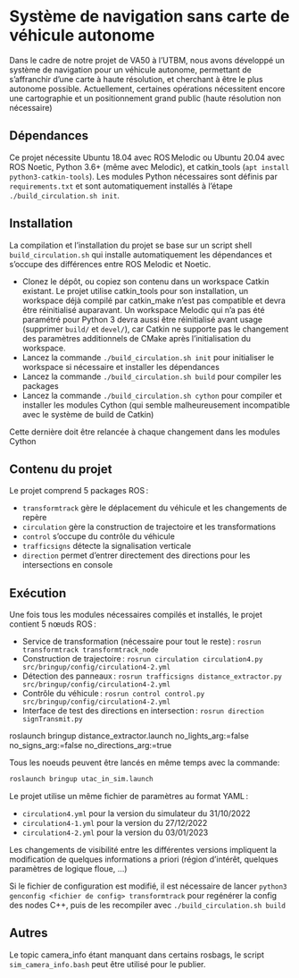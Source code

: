 # Système de navigation sans carte de véhicule autonome

Dans le cadre de notre projet de VA50 à l’UTBM, nous avons développé un système de navigation pour un véhicule autonome, permettant de s’affranchir d’une carte à haute résolution, et cherchant à être le plus autonome possible. Actuellement, certaines opérations nécessitent encore une cartographie et un positionnement grand public (haute résolution non nécessaire)

## Dépendances

Ce projet nécessite Ubuntu 18.04 avec ROS Melodic ou Ubuntu 20.04 avec ROS Noetic, Python 3.6+ (même avec Melodic), et catkin_tools (`apt install python3-catkin-tools`). Les modules Python nécessaires sont définis par `requirements.txt` et sont automatiquement installés à l’étape `./build_circulation.sh init`.

## Installation

La compilation et l’installation du projet se base sur un script shell `build_circulation.sh` qui installe automatiquement les dépendances et s’occupe des différences entre ROS Melodic et Noetic.

- Clonez le dépôt, ou copiez son contenu dans un workspace Catkin existant. Le projet utilise catkin_tools pour son installation, un workspace déjà compilé par catkin_make n’est pas compatible et devra être réinitialisé auparavant. Un workspace Melodic qui n’a pas été paramétré pour Python 3 devra aussi être réinitialisé avant usage (supprimer `build/` et `devel/`), car Catkin ne supporte pas le changement des paramètres additionnels de CMake après l’initialisation du workspace.
- Lancez la commande `./build_circulation.sh init` pour initialiser le workspace si nécessaire et installer les dépendances
- Lancez la commande `./build_circulation.sh build` pour compiler les packages
- Lancez la commande `./build_circulation.sh cython` pour compiler et installer les modules Cython (qui semble malheureusement incompatible avec le système de build de Catkin)

Cette dernière doit être relancée à chaque changement dans les modules Cython

## Contenu du projet

Le projet comprend 5 packages ROS :

- `transformtrack` gère le déplacement du véhicule et les changements de repère
- `circulation` gère la construction de trajectoire et les transformations
- `control` s’occupe du contrôle du véhicule
- `trafficsigns` détecte la signalisation verticale
- `direction` permet d’entrer directement des directions pour les intersections en console

## Exécution

Une fois tous les modules nécessaires compilés et installés, le projet contient 5 nœuds ROS :

- Service de transformation (nécessaire pour tout le reste) : `rosrun transformtrack transformtrack_node`
- Construction de trajectoire : `rosrun circulation circulation4.py src/bringup/config/circulation4-2.yml`
- Détection des panneaux : `rosrun trafficsigns distance_extractor.py src/bringup/config/circulation4-2.yml`
- Contrôle du véhicule : `rosrun control control.py src/bringup/config/circulation4-2.yml`
- Interface de test des directions en intersection : `rosrun direction signTransmit.py`


roslaunch bringup distance_extractor.launch  no_lights_arg:=false no_signs_arg:=false no_directions_arg:=true

Tous les noeuds peuvent être lancés en même temps avec la commande:
```bash
roslaunch bringup utac_in_sim.launch
```

Le projet utilise un même fichier de paramètres au format YAML :

- `circulation4.yml` pour la version du simulateur du 31/10/2022
- `circulation4-1.yml` pour la version du 27/12/2022
- `circulation4-2.yml` pour la version du 03/01/2023

Les changements de visibilité entre les différentes versions impliquent la modification de quelques informations a priori (région d’intérêt, quelques paramètres de logique floue, …)

Si le fichier de configuration est modifié, il est nécessaire de lancer `python3 genconfig <fichier de config> transformtrack` pour regénérer la config des nodes C++,
puis de les recompiler avec `./build_circulation.sh build`

## Autres

Le topic camera_info étant manquant dans certains rosbags, le script `sim_camera_info.bash` peut être utilisé pour le publier.